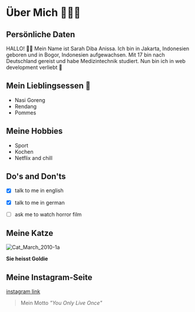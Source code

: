 # Über Mich 💁🏻‍♀️

## Persönliche Daten
HALLO! 👋🏽
Mein Name ist Sarah Diba Anissa. Ich bin in Jakarta, Indonesien geboren und in Bogor, Indonesien aufgewachsen. Mit 17 bin nach Deutschland gereist und habe Medizintechnik studiert. Nun bin ich in web development verliebt 🥰

## Mein Lieblingsessen 🍲
* Nasi Goreng
* Rendang
* Pommes

## Meine Hobbies
- Sport
- Kochen
- Netflix and chill


## Do's and Don'ts
- [x] talk to me in english
- [x] talk to me in german
- [ ] ask me to watch horror film


## Meine Katze
![Cat_March_2010-1a](https://user-images.githubusercontent.com/90189347/132325771-70ae6da3-e536-4bce-8c57-6a4b5be124ea.jpg)

**Sie heisst Goldie**

## Meine Instagram-Seite
[instagram link](https://www.instagram.com/sardibaa/?hl=de)
> Mein Motto
> _"You Only Live Once"_

